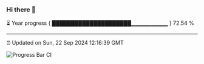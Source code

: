 ### Hi there 👋

⏳ Year progress { █████████████████████▁▁▁▁▁▁▁▁▁ } 72.54 %

---

⏰ Updated on Sun, 22 Sep 2024 12:16:39 GMT

![Progress Bar CI](https://github.com/Shyam-Makwana/GitHub-Actions-Demo/workflows/Progress%20Bar%20CI/badge.svg)
